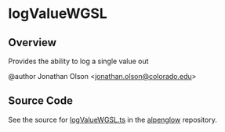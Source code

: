 # logValueWGSL

## Overview

Provides the ability to log a single value out

@author Jonathan Olson &lt;jonathan.olson@colorado.edu&gt;



## Source Code

See the source for [logValueWGSL.ts](https://github.com/phetsims/alpenglow/blob/main/js/webgpu/wgsl/gpu/logValueWGSL.ts) in the [alpenglow](https://github.com/phetsims/alpenglow) repository.
